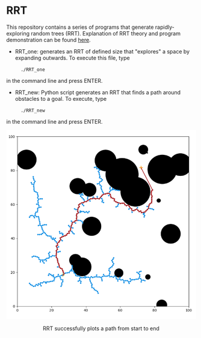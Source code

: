 # RRT

This repository contains a series of programs that generate rapidly-exploring random trees (RRT). Explanation of RRT theory and program demonstration can be found [here](https://riley-knox.github.io/rrt/).

- RRT_one: generates an RRT of defined size that "explores" a space by expanding outwards. To execute this file, type

        ./RRT_one

in the command line and press ENTER.

- RRT_new: Python script generates an RRT that finds a path around obstacles to a goal. To execute, type

        ./RRT_new

in the command line and press ENTER.

![path_found](misc/rrt_path.png)
<p align="center"> RRT successfully plots a path from start to end </p>
